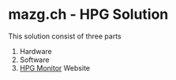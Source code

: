 # mazg.ch - HPG Solution

This solution consist of three parts 
1. Hardware
2. Software
3. [HPG Monitor](http://hpg.mazg.ch) Website
